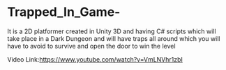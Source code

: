 # Trapped_In_Game-
It is a 2D platformer created in Unity 3D and having C# scripts which will take place in a Dark Dungeon and will have traps all around which you will have to avoid to survive and open the door to win the level

Video Link:https://www.youtube.com/watch?v=VmLNVhr1zbI
